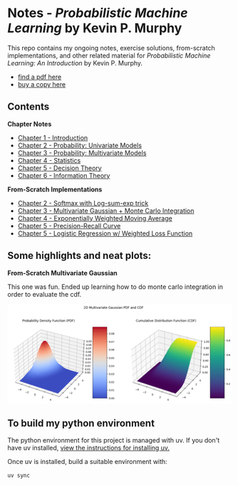 # Notes - *Probabilistic Machine Learning* by Kevin P. Murphy

This repo contains my ongoing notes, exercise solutions, from-scratch implementations, and other related material for *Probabilistic Machine Learning: An Introduction* by Kevin P. Murphy.

- [find a pdf here](https://probml.github.io/pml-book/book1.html)
- [buy a copy here](https://www.amazon.com/Probabilistic-Machine-Learning-Introduction-Computation/dp/0262046822)

## Contents

**Chapter Notes**
- [Chapter 1 - Introduction](Chapter_1/ch_1_notes.md)
- [Chapter 2 - Probability: Univariate Models](Chapter_2/ch_2_notes.md)
- [Chapter 3 - Probability: Multivariate Models](Chapter_3/ch_3_notes.md)
- [Chapter 4 - Statistics](Chapter_4/ch_4_notes.md)
- [Chapter 5 - Decision Theory](Chapter_5/ch_5_notes.md)
- [Chapter 6 - Information Theory](Chapter_6/ch_6_notes.md)

**From-Scratch Implementations**
- [Chapter 2 - Softmax with Log-sum-exp trick](Chapter_2/softmax.ipynb)
- [Chapter 3 - Multivariate Gaussian + Monte Carlo Integration](Chapter_3/multivariate_gaussian.ipynb)
- [Chapter 4 - Exponentially Weighted Moving Average](Chapter_4/exponentially_weighted_moving_average.ipynb)
- [Chapter 5 - Precision-Recall Curve](Chapter_5/precision_recall_curve.ipynb)
- [Chapter 5 - Logistic Regression w/ Weighted Loss Function](Chapter_5/weighted_logistic_regression.ipynb)

## Some highlights and neat plots:

**From-Scratch Multivariate Gaussian**

This one was fun. Ended up learning how to do monte carlo integration in order to evaluate the cdf.

![2d mvn](images/2d_mvn.png)

## To build my python environment

The python environment for this project is managed with uv. If you don't have uv installed, [view the instructions for installing uv.](https://docs.astral.sh/uv/getting-started/installation/)

Once uv is installed, build a suitable environment with:

```bash
uv sync
```
